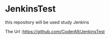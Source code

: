 JenkinsTest
===========

this repository will be used study Jenkins 

The Url :https://github.com/CoderA9/JenkinsTest
